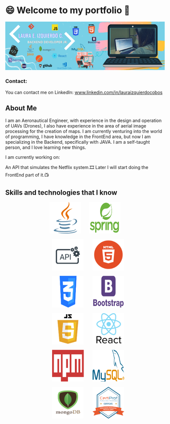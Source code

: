 
# :smile: Welcome to my portfolio 👋
![Laura Izquierdo](/images/LauraIzquierdo.png)

### Contact:
You can contact me on LinkedIn: www.linkedin.com/in/lauraizquierdocobos

## **About Me**

I am an Aeronautical Engineer, with experience in the design and operation of UAVs (Drones), I also have experience in the area of aerial image processing for the creation of maps. I am currently venturing into the world of programming, I have knowledge in the FrontEnd area, but now I am specializing in the Backend, specifically with JAVA. I am a self-taught person, and I love learning new things.

I am currently working on:

An API that simulates the Netflix system.:film_strip:
Later I will start doing the FrontEnd part of it.:tv:


## **Skills and technologies that I know**
<div align="center">
 <img  src="/images/java.png" width="100" height="100"> &nbsp; &nbsp; &nbsp;<img src="/images/spring-framework.png" width="100" height="100"> </br>

&nbsp; &nbsp; &nbsp;<img src="/images/api.png" width="100" height="100"> &nbsp; &nbsp; &nbsp; <img src="/images/HTML.png" width="100" height="100"> </br>

&nbsp; &nbsp; &nbsp;<img src="/images/CSS.png" width="100" height="100"> &nbsp; &nbsp; &nbsp; <img src="/images/Bootstrap-Logo.png" width="100" height="100"> </br>

&nbsp; &nbsp; &nbsp;<img src="/images/Javascript.png" width="100" height="100"> &nbsp; &nbsp; &nbsp; <img src="/images/reactjs.jpg" width="100" height="100"> </br>

&nbsp; &nbsp; &nbsp;<img src="/images/npmpng.png" width="100" height="100"> &nbsp; &nbsp; &nbsp; <img src="/images/mysql.png" width="100" height="100"> </br>

&nbsp; &nbsp; &nbsp;<img src="/images/mongo.png" width="100" height="100"> &nbsp; &nbsp; &nbsp; <img src="/images/scrum.png" width="100" height="100"> </br>

</div>
